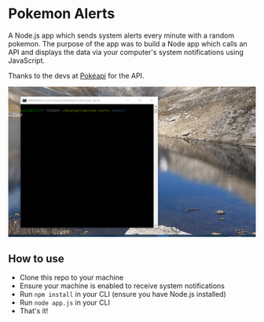 # Pokemon Alerts

A Node.js app which sends system alerts every minute with a random pokemon. The purpose of the app was to build a Node app which calls an API and displays the data via your computer's system notifications using JavaScript.

Thanks to the devs at [Pokéapi](https://pokeapi.co/) for the API.

![demo gif](./demo.gif)

## How to use
- Clone this repo to your machine
- Ensure your machine is enabled to receive system notifications
- Run ``` npm install ``` in your CLI (ensure you have Node.js installed)
- Run ``` node app.js ``` in your CLI
- That's it!